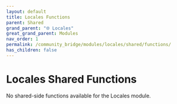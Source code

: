 ```yaml
---
layout: default
title: Locales Functions
parent: Shared
grand_parent: "🌐 Locales"
great_grand_parent: Modules
nav_order: 1
permalink: /community_bridge/modules/locales/shared/functions/
has_children: false
---
```


# Locales Shared Functions
No shared-side functions available for the Locales module.

